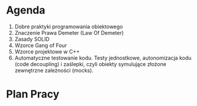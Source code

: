 # Agenda

1. Dobre praktyki programowania obiektowego
2. Znaczenie Prawa Demeter (Law Of Demeter)
3. Zasady SOLID
4. Wzorce Gang of Four
5. Wzorce projektowe w C++
6. Automatyczne testowanie kodu. Testy jednostkowe, autonomizacja kodu (code decoupling) i zaślepki, czyli obiekty symulujące złożone zewnętrzne zależności (mocks).

# Plan Pracy